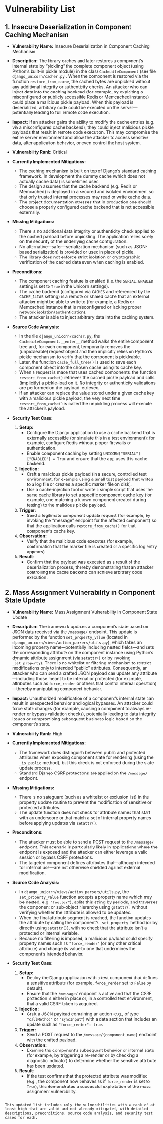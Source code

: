 # Vulnerability List

## 1. Insecure Deserialization in Component Caching Mechanism

- **Vulnerability Name:** Insecure Deserialization in Component Caching Mechanism
- **Description:**
  The library caches and later restores a component’s internal state by “pickling” the complete component object (using Python’s built‑in pickle module) in the class `CacheableComponent` (see file `django_unicorn/cacher.py`). When the component is restored via the function `restore_from_cache`, the cached bytes are unpickled without any additional integrity or authenticity checks. An attacker who can inject data into the caching backend (for example, by exploiting a misconfigured or publicly accessible Redis or Memcached instance) could place a malicious pickle payload. When this payload is deserialized, arbitrary code could be executed on the server—potentially leading to full remote code execution.

- **Impact:**
  If an attacker gains the ability to modify the cache entries (e.g. via a misconfigured cache backend), they could inject malicious pickle payloads that result in remote code execution. This may compromise the entire server environment and allow the attacker to access sensitive data, alter application behavior, or even control the host system.

- **Vulnerability Rank:** Critical

- **Currently Implemented Mitigations:**
  - The caching mechanism is built on top of Django’s standard caching framework. In development the dummy cache (which does not actually cache data) is sometimes used.
  - The design assumes that the cache backend (e.g. Redis or Memcached) is deployed in a secured and isolated environment so that only trusted internal processes may read or write cache data.
  - The project documentation stresses that in production one should choose a properly configured cache backend that is not accessible externally.

- **Missing Mitigations:**
  - There is no additional data integrity or authenticity check applied to the cached payload before unpickling. The application relies solely on the security of the underlying cache configuration.
  - No alternative—safer—serialization mechanism (such as JSON-based serialization) is provided or used in place of pickle.
  - The library does not enforce strict isolation or cryptographic verification of the cached data even when caching is enabled.

- **Preconditions:**
  - The component caching feature is enabled (i.e. the `SERIAL.ENABLED` setting is set to `True` in the Unicorn settings).
  - The cache backend (configured via `CACHES` and referenced by the `CACHE_ALIAS` setting) is a remote or shared cache that an external attacker might be able to write to (for example, a Redis or Memcached instance that is misconfigured or lacking proper network isolation/authentication).
  - The attacker is able to inject arbitrary data into the caching system.

- **Source Code Analysis:**
  - In the file `django_unicorn/cacher.py`, the `CacheableComponent.__enter__` method walks the entire component tree and, for each component, temporarily removes the (unpickleable) request object and then implicitly relies on Python’s pickle mechanism to verify that the component is pickleable.
  - Later, the function `cache_full_tree()` is used to save each component object into the chosen cache using its cache key.
  - When a request is made that uses cached components, the function `restore_from_cache()` retrieves the cached pickle payload and calls (implicitly) a pickle‑load on it. No integrity or authenticity validations are performed on the payload retrieved.
  - If an attacker can replace the value stored under a given cache key with a malicious pickle payload, the very next time `restore_from_cache()` is called the unpickling process will execute the attacker’s payload.

- **Security Test Case:**
  1. **Setup:**
     - Configure the Django application to use a cache backend that is externally accessible (or simulate this in a test environment); for example, configure Redis without proper firewalls or authentication.
     - Enable component caching by setting `UNICORN["SERIAL"]["ENABLED"] = True` and ensure that the app uses this cache backend.
  2. **Injection:**
     - Craft a malicious pickle payload (in a secure, controlled test environment, for example using a small test payload that writes to a log file or creates a specific marker file on disk).
     - Use a cache‐injection tool or write a simple script that uses the same cache library to set a specific component cache key (for example, one matching a known component created during testing) to the malicious pickle payload.
  3. **Trigger:**
     - Send a legitimate component update request (for example, by invoking the “message” endpoint for the affected component) so that the application calls `restore_from_cache()` for that component’s cache key.
  4. **Observation:**
     - Verify that the malicious code executes (for example, confirmation that the marker file is created or a specific log entry appears).
  5. **Result:**
     - Confirm that the payload was executed as a result of the deserialization process, thereby demonstrating that an attacker controlling the cache backend can achieve arbitrary code execution.


## 2. Mass Assignment Vulnerability in Component State Update

- **Vulnerability Name:** Mass Assignment Vulnerability in Component State Update
- **Description:**
  The framework updates a component’s state based on JSON data received via the `/message/` endpoint. This update is performed by the function `set_property_value` (located in `django_unicorn/views/action_parsers/utils.py`), which takes an incoming property name—potentially including nested fields—and sets the corresponding attribute on the component instance using Python’s dynamic attribute assignment (via `setattr()` or by invoking `_set_property`). There is no whitelist or filtering mechanism to restrict modifications only to intended “public” attributes. Consequently, an attacker who can send a crafted JSON payload can update any attribute—including those meant to be internal or protected (for example, attributes such as `force_render` or others that control internal operation)—thereby manipulating component behavior.

- **Impact:**
  Unauthorized modification of a component’s internal state can result in unexpected behavior and logical bypasses. An attacker could force state changes (for example, causing a component to always re-render or bypass validation checks), potentially leading to data integrity issues or compromising subsequent business logic based on the component’s state.

- **Vulnerability Rank:** High

- **Currently Implemented Mitigations:**
  - The framework does distinguish between public and protected attributes when exposing component state for rendering (using the `_is_public` method), but this check is not enforced during the state update process.
  - Standard Django CSRF protections are applied on the `/message/` endpoint.

- **Missing Mitigations:**
  - There is no safeguard (such as a whitelist or exclusion list) in the property update routine to prevent the modification of sensitive or protected attributes.
  - The update function does not check for attribute names that start with an underscore or that match a set of internal property names before applying updates via `setattr()`.

- **Preconditions:**
  - The attacker must be able to send a POST request to the `/message/` endpoint. This scenario is particularly likely in applications where the endpoint is exposed and the attacker can either leverage a valid session or bypass CSRF protections.
  - The targeted component defines attributes that—although intended for internal use—are not otherwise shielded against external modification.

- **Source Code Analysis:**
  - In `django_unicorn/views/action_parsers/utils.py`, the `set_property_value` function accepts a property name (which may be nested, e.g. `"foo.bar"`), splits this string by periods, and traverses the component or sub-object hierarchy using `getattr()` without verifying whether the attribute is allowed to be updated.
  - When the final attribute segment is reached, the function updates the attribute by calling the component’s `_set_property` method (or by directly using `setattr()`), with no check that the attribute isn’t a protected or internal variable.
  - Because no filtering is imposed, a malicious payload could specify property names such as `"force_render"` (or any other critical attribute) and change its value to one that undermines the component’s intended behavior.

- **Security Test Case:**
  1. **Setup:**
     - Deploy the Django application with a test component that defines a sensitive attribute (for example, `force_render` set to `False` by default).
     - Ensure that the `/message/` endpoint is active and that the CSRF protection is either in place or, in a controlled test environment, that a valid CSRF token is acquired.
  2. **Injection:**
     - Craft a JSON payload containing an action (e.g., of type `"callMethod"` or `"syncInput"`) with a data section that includes an update such as `"force_render": true`.
  3. **Trigger:**
     - Send a POST request to the `/message/{component_name}` endpoint with the crafted payload.
  4. **Observation:**
     - Examine the component’s subsequent behavior or internal state (for example, by triggering a re-render or by checking a diagnostic indicator) to determine whether the sensitive attribute has been updated.
  5. **Result:**
     - If the test confirms that the protected attribute was modified (e.g., the component now behaves as if `force_render` is set to `True`), this demonstrates a successful exploitation of the mass assignment vulnerability.
```

This updated list includes only the vulnerabilities with a rank of at least high that are valid and not already mitigated, with detailed descriptions, preconditions, source code analysis, and security test cases for each.
